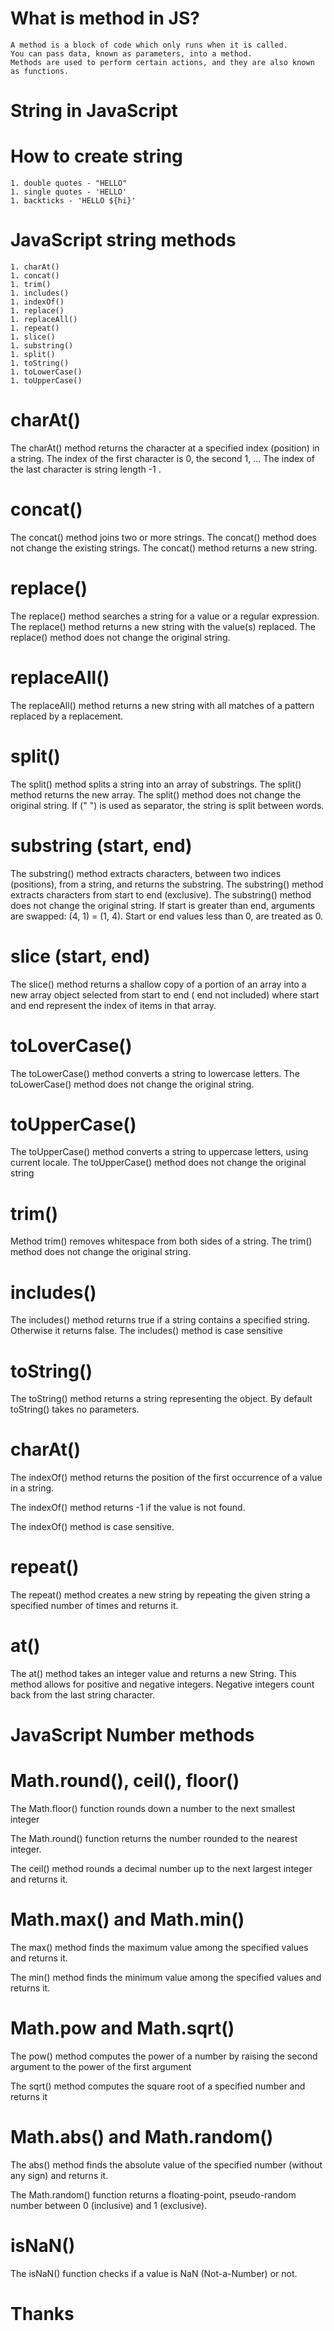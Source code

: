# What is method in JS?
    A method is a block of code which only runs when it is called.
    You can pass data, known as parameters, into a method.
    Methods are used to perform certain actions, and they are also known as functions.

# String in JavaScript
# How to create string
    1. double quotes - "HELLO"
    1. single quotes - 'HELLO'
    1. backticks - 'HELLO ${hi}'

# JavaScript string methods
    1. charAt()
    1. concat()
    1. trim()
    1. includes()
    1. indexOf()
    1. replace()
    1. replaceAll()
    1. repeat()
    1. slice()
    1. substring()
    1. split()
    1. toString()
    1. toLowerCase()
    1. toUpperCase()

# charAt()
The charAt() method returns the character at a specified index (position) in a string.
The index of the first character is 0, the second 1, ...
The index of the last character is string length -1 .


# concat()
The concat() method joins two or more strings.
The concat() method does not change the existing strings.
The concat() method returns a new string.

# replace()
The replace() method searches a string for a value or a regular expression.
The replace() method returns a new string with the value(s) replaced.
The replace() method does not change the original string.

# replaceAll()
The replaceAll() method returns a new string with all matches of a pattern replaced by
a replacement.

# split()
The split() method splits a string into an array of substrings. The split() method returns the new
array. The split() method does not change the original string. If (" ") is used as separator, the string is split between words.

# substring (start, end)
The substring() method extracts characters, between two indices (positions), from a string, and
returns the substring.
The substring() method extracts characters from start to end (exclusive).
The substring() method does not change the original string.
If start is greater than end, arguments are swapped: (4, 1) = (1, 4).
Start or end values less than 0, are treated as 0.


# slice (start, end)
The slice() method returns a shallow copy of a portion of an array into a new array object
selected from start to end ( end not included) where start and end represent the index of items
in that array.


# toLoverCase()
The toLowerCase() method converts a string to lowercase letters.
The toLowerCase() method does not change the original string.

# toUpperCase()
The toUpperCase() method converts a string to uppercase letters, using current locale.
The toUpperCase() method does not change the original string

# trim()
Method trim() removes whitespace from both sides of a string.
The trim() method does not change the original string.

# includes()
The includes() method returns true if a string contains a specified string.
Otherwise it returns false.
The includes() method is case sensitive

# toString()
The toString() method returns a string representing the object.
By default toString() takes no parameters.

# charAt()
The indexOf() method returns the position of the first occurrence of a value in a string.

The indexOf() method returns -1 if the value is not 
found.

The indexOf() method is case sensitive.

# repeat()
The repeat() method creates a new string by repeating the given string a specified number of
times and returns it.

# at()
The at() method takes an integer value and returns a new String.
This method allows for positive and negative integers. Negative integers count
back from the last string character.

# JavaScript Number methods
# Math.round(), ceil(), floor()
The Math.floor() function rounds down a number to the next smallest integer

The Math.round() function returns the number rounded to the nearest integer.

The ceil() method rounds a decimal number up to the next largest integer and returns it.

# Math.max() and Math.min()
The max() method finds the maximum value among the specified values and returns it.

The min() method finds the minimum value among the specified values and returns it.

# Math.pow and Math.sqrt()
The pow() method computes the power of a number by raising the second argument
to the power of the first argument

The sqrt() method computes the square root of a specified number and returns it

# Math.abs() and Math.random()
The abs() method finds the absolute value of the specified number (without any sign) and returns it.

The Math.random() function returns a floating-point, pseudo-random number between 0 (inclusive)
and 1 (exclusive).

# isNaN()
The isNaN() function checks if a value is NaN (Not-a-Number) or not.

# Thanks